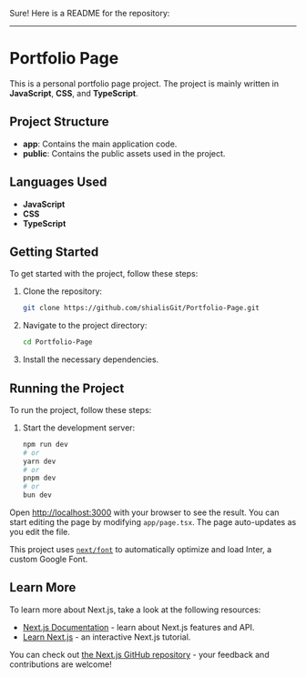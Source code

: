 Sure! Here is a README for the repository:

---

# Portfolio Page

This is a personal portfolio page project. The project is mainly written in **JavaScript**, **CSS**, and **TypeScript**.

## Project Structure

- **app**: Contains the main application code.
- **public**: Contains the public assets used in the project.

## Languages Used

- **JavaScript**
- **CSS**
- **TypeScript**

## Getting Started

To get started with the project, follow these steps:

1. Clone the repository:
   ```bash
   git clone https://github.com/shialisGit/Portfolio-Page.git
   ```
2. Navigate to the project directory:
   ```bash
   cd Portfolio-Page
   ```
3. Install the necessary dependencies.

## Running the Project

To run the project, follow these steps:

1. Start the development server:
   ```bash
   npm run dev
   # or
   yarn dev
   # or
   pnpm dev
   # or
   bun dev
   ```

Open [http://localhost:3000](^6^) with your browser to see the result. You can start editing the page by modifying `app/page.tsx`. The page auto-updates as you edit the file.

This project uses [`next/font`](^8^) to automatically optimize and load Inter, a custom Google Font.

## Learn More

To learn more about Next.js, take a look at the following resources:

- [Next.js Documentation](^9^) - learn about Next.js features and API.
- [Learn Next.js](^10^) - an interactive Next.js tutorial.

You can check out [the Next.js GitHub repository](^11^) - your feedback and contributions are welcome!
